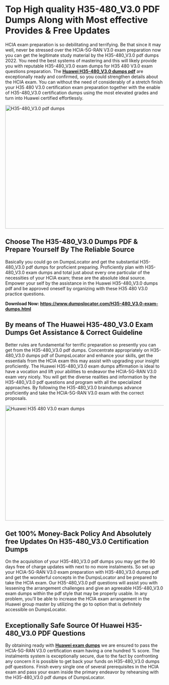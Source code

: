<h1><strong>Top High quality H35-480_V3.0 PDF Dumps Along with Most effective Provides &amp; Free Updates</strong></h1>
<p>HCIA exam preparation is so debilitating and terrifying. Be that since it may well, never be stressed over the HCIA-5G-RAN V3.0 exam preparation now you can get the legitimate study material by the H35-480_V3.0 pdf dumps 2022. You need the best systems of mastering and this will likely provide you with reputable H35-480_V3.0 exam dumps for H35 480 V3.0 exam questions preparation. The <strong><a href="https://www.dumpslocator.com/H35-480_V3.0-exam-dumps.html">Huawei H35-480_V3.0 dumps pdf</a></strong> are exceptionally ready and confirmed, so you could strengthen details about the HCIA exam. You can without the need of considerably of a stretch finish your H35 480 V3.0 certification exam preparation together with the enable of H35-480_V3.0 certification dumps using the most elevated grades and turn into Huawei certified effortlessly.</p>
<p><img src="https://i.ibb.co/SKhFh8d/Pastel-Purple-Computer-UI-Class-Syllabus-Education-Presentation.png" alt="H35-480_V3.0 pdf dumps" width="700" height="393" /></p>
<h2><strong>Choose The H35-480_V3.0 Dumps PDF &amp; Prepare Yourself By The Reliable Source</strong></h2>
<p>Basically you could go on DumpsLocator and get the substantial H35-480_V3.0 pdf dumps for proficient preparing. Proficiently plan with H35-480_V3.0 exam dumps and total just about every one particular of the necessities of your HCIA exam; these are the absolute ideal source. Empower your self by the assistance in the Huawei H35-480_V3.0 dumps pdf and be approved oneself by organizing with these H35 480 V3.0 practice questions.</p>
<p><strong>Download Now: <a href="https://www.dumpslocator.com/H35-480_V3.0-exam-dumps.html">https://www.dumpslocator.com/H35-480_V3.0-exam-dumps.html</a></strong></p>
<h2><strong>By means of The Huawei H35-480_V3.0 Exam Dumps Get Assistance &amp; Correct Guideline</strong></h2>
<p>Better rules are fundamental for terrific preparation so presently you can get from the H35-480_V3.0 pdf dumps. Concentrate appropriately on H35-480_V3.0 dumps pdf of DumpsLocator and enhance your skills, get the essentials from the HCIA exam this may assist with upgrading your insight proficiently. The Huawei H35-480_V3.0 exam dumps affirmation is ideal to have a vocation and lift your abilities to endeavor the HCIA-5G-RAN V3.0 exam very nicely. You will get the diverse realities and information by the H35-480_V3.0 pdf questions and program with all the specialized approaches. By following the H35-480_V3.0 braindumps advance proficiently and take the HCIA-5G-RAN V3.0 exam with the correct proposals.</p>
<p><a href="https://www.dumpslocator.com/H35-480_V3.0-exam-dumps.html"><img src="https://i.ibb.co/NtZbgjG/Blue-and-White-Medical-Dental-Clinic-Facebook-Ad.png" alt="Huawei H35 480 V3.0 exam dumps" width="700" height="367" /></a></p>
<h2><strong>Get 100% Money-Back Policy And Absolutely free Updates On H35-480_V3.0 Certification Dumps</strong></h2>
<p>On the acquisition of your H35-480_V3.0 pdf dumps you may get the 90 days free of charge updates with next to no more instalments. So set up your HCIA-5G-RAN V3.0 exam preparation with H35-480_V3.0 dumps pdf and get the wonderful concepts in the DumpsLocator and be prepared to take the HCIA exam. Our H35-480_V3.0 pdf questions will assist you with lessening the arrangement challenges and give an agreeable H35-480_V3.0 exam dumps within the pdf style that may be properly usable. In any problem, you'll be able to increase the HCIA exam arrangement in the Huawei group master by utilizing the go to option that is definitely accessible on DumpsLocator.</p>
<h2><strong>Exceptionally Safe Source Of Huawei H35-480_V3.0 PDF Questions</strong></h2>
<p>By obtaining ready with <strong><a href="https://www.dumpslocator.com/huawei-exams.html">Huawei exam dumps</a></strong> we are ensured to pass the HCIA-5G-RAN V3.0 certification exam having a one hundred % score. The instalments system is exceptionally secure, due to the fact by confronting any concern it is possible to get back your funds on H35-480_V3.0 dumps pdf questions. Finish every single one of several prerequisites in the HCIA exam and pass your exam inside the primary endeavor by rehearsing with the H35-480_V3.0 pdf dumps of DumpsLocator.</p>
